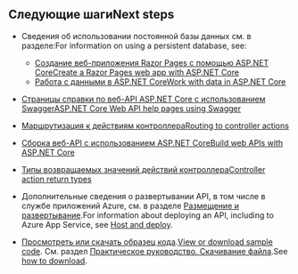 ## <a name="next-steps"></a><span data-ttu-id="92970-101">Следующие шаги</span><span class="sxs-lookup"><span data-stu-id="92970-101">Next steps</span></span>

* <span data-ttu-id="92970-102">Сведения об использовании постоянной базы данных см. в разделе:</span><span class="sxs-lookup"><span data-stu-id="92970-102">For information on using a persistent database, see:</span></span>

  * [<span data-ttu-id="92970-103">Создание веб-приложения Razor Pages с помощью ASP.NET Core</span><span class="sxs-lookup"><span data-stu-id="92970-103">Create a Razor Pages web app with ASP.NET Core</span></span>](xref:tutorials/index)
  * [<span data-ttu-id="92970-104">Работа с данными в ASP.NET Core</span><span class="sxs-lookup"><span data-stu-id="92970-104">Work with data in ASP.NET Core</span></span>](xref:data/index)

* [<span data-ttu-id="92970-105">Страницы справки по веб-API ASP.NET Core с использованием Swagger</span><span class="sxs-lookup"><span data-stu-id="92970-105">ASP.NET Core Web API help pages using Swagger</span></span>](xref:tutorials/web-api-help-pages-using-swagger)
* [<span data-ttu-id="92970-106">Маршрутизация к действиям контроллера</span><span class="sxs-lookup"><span data-stu-id="92970-106">Routing to controller actions</span></span>](xref:mvc/controllers/routing)
* [<span data-ttu-id="92970-107">Сборка веб-API с использованием ASP.NET Core</span><span class="sxs-lookup"><span data-stu-id="92970-107">Build web APIs with ASP.NET Core</span></span>](xref:web-api/index)
* [<span data-ttu-id="92970-108">Типы возвращаемых значений действий контроллера</span><span class="sxs-lookup"><span data-stu-id="92970-108">Controller action return types</span></span>](xref:web-api/action-return-types)
* <span data-ttu-id="92970-109">Дополнительные сведения о развертывании API, в том числе в службе приложений Azure, см. в разделе [Размещение и развертывание](xref:host-and-deploy/index).</span><span class="sxs-lookup"><span data-stu-id="92970-109">For information about deploying an API, including to Azure App Service, see [Host and deploy](xref:host-and-deploy/index).</span></span>
* <span data-ttu-id="92970-110">[Просмотреть или скачать образец кода](https://github.com/aspnet/Docs/tree/master/aspnetcore/tutorials/first-web-api/samples).</span><span class="sxs-lookup"><span data-stu-id="92970-110">[View or download sample code](https://github.com/aspnet/Docs/tree/master/aspnetcore/tutorials/first-web-api/samples).</span></span> <span data-ttu-id="92970-111">См. раздел [Практическое руководство. Скачивание файла](xref:tutorials/index#how-to-download-a-sample).</span><span class="sxs-lookup"><span data-stu-id="92970-111">See [how to download](xref:tutorials/index#how-to-download-a-sample).</span></span>
